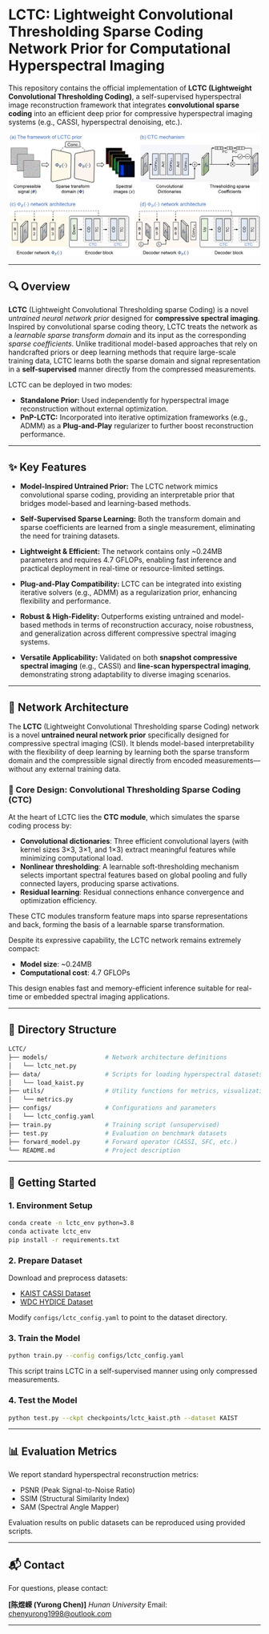 # LCTC: Lightweight Convolutional Thresholding Sparse Coding Network Prior for Computational Hyperspectral Imaging

This repository contains the official implementation of **LCTC (Lightweight Convolutional Thresholding Coding)**, a self-supervised hyperspectral image reconstruction framework that integrates **convolutional sparse coding** into an efficient deep prior for compressive hyperspectral imaging systems (e.g., CASSI, hyperspectral denoising, etc.).

<p align="center">
  <img src="./lctc_pipeline.jpg" alt="LCTC pipeline overview" width="800"/>
</p>

---

## 🔍 Overview

**LCTC** (Lightweight Convolutional Thresholding sparse Coding) is a novel *untrained neural network prior* designed for **compressive spectral imaging**. Inspired by convolutional sparse coding theory, LCTC treats the network as a *learnable sparse transform domain* and its input as the corresponding *sparse coefficients*. Unlike traditional model-based approaches that rely on handcrafted priors or deep learning methods that require large-scale training data, LCTC learns both the sparse domain and signal representation in a **self-supervised** manner directly from the compressed measurements.

LCTC can be deployed in two modes:

* **Standalone Prior:** Used independently for hyperspectral image reconstruction without external optimization.
* **PnP-LCTC:** Incorporated into iterative optimization frameworks (e.g., ADMM) as a **Plug-and-Play** regularizer to further boost reconstruction performance.

---

## ✨ Key Features

* **Model-Inspired Untrained Prior:** The LCTC network mimics convolutional sparse coding, providing an interpretable prior that bridges model-based and learning-based methods.

* **Self-Supervised Sparse Learning:** Both the transform domain and sparse coefficients are learned from a single measurement, eliminating the need for training datasets.

* **Lightweight & Efficient:** The network contains only \~0.24MB parameters and requires 4.7 GFLOPs, enabling fast inference and practical deployment in real-time or resource-limited settings.

* **Plug-and-Play Compatibility:** LCTC can be integrated into existing iterative solvers (e.g., ADMM) as a regularization prior, enhancing flexibility and performance.

* **Robust & High-Fidelity:** Outperforms existing untrained and model-based methods in terms of reconstruction accuracy, noise robustness, and generalization across different compressive spectral imaging systems.

* **Versatile Applicability:** Validated on both **snapshot compressive spectral imaging** (e.g., CASSI) and **line-scan hyperspectral imaging**, demonstrating strong adaptability to diverse imaging scenarios.

---

## 🧠 Network Architecture

The **LCTC** (Lightweight Convolutional Thresholding sparse Coding) network is a novel **untrained neural network prior** specifically designed for compressive spectral imaging (CSI). It blends model-based interpretability with the flexibility of deep learning by learning both the sparse transform domain and the compressible signal directly from encoded measurements—without any external training data.

### 🔧 Core Design: Convolutional Thresholding Sparse Coding (CTC)

At the heart of LCTC lies the **CTC module**, which simulates the sparse coding process by:

* **Convolutional dictionaries**: Three efficient convolutional layers (with kernel sizes 3×3, 3×1, and 1×3) extract meaningful features while minimizing computational load.
* **Nonlinear thresholding**: A learnable soft-thresholding mechanism selects important spectral features based on global pooling and fully connected layers, producing sparse activations.
* **Residual learning**: Residual connections enhance convergence and optimization efficiency.

These CTC modules transform feature maps into sparse representations and back, forming the basis of a learnable sparse transformation.

Despite its expressive capability, the LCTC network remains extremely compact:

* **Model size**: \~0.24MB
* **Computational cost**: 4.7 GFLOPs

This design enables fast and memory-efficient inference suitable for real-time or embedded spectral imaging applications.

---


## 📁 Directory Structure

```bash
LCTC/
├── models/                # Network architecture definitions
│   └── lctc_net.py
├── data/                  # Scripts for loading hyperspectral datasets
│   └── load_kaist.py
├── utils/                 # Utility functions for metrics, visualization, etc.
│   └── metrics.py
├── configs/               # Configurations and parameters
│   └── lctc_config.yaml
├── train.py               # Training script (unsupervised)
├── test.py                # Evaluation on benchmark datasets
├── forward_model.py       # Forward operator (CASSI, SFC, etc.)
└── README.md              # Project description
```

---

## 🚀 Getting Started

### 1. Environment Setup

```bash
conda create -n lctc_env python=3.8
conda activate lctc_env
pip install -r requirements.txt
```

### 2. Prepare Dataset

Download and preprocess datasets:

* [KAIST CASSI Dataset](https://github.com/HubertWong0501/KAIST-CASSI)
* [WDC HYDICE Dataset](https://www.sdms.afrl.af.mil/index.php?collection=hyperspectral)

Modify `configs/lctc_config.yaml` to point to the dataset directory.

### 3. Train the Model

```bash
python train.py --config configs/lctc_config.yaml
```

This script trains LCTC in a self-supervised manner using only compressed measurements.

### 4. Test the Model

```bash
python test.py --ckpt checkpoints/lctc_kaist.pth --dataset KAIST
```

---

## 📊 Evaluation Metrics

We report standard hyperspectral reconstruction metrics:

* PSNR (Peak Signal-to-Noise Ratio)
* SSIM (Structural Similarity Index)
* SAM (Spectral Angle Mapper)

Evaluation results on public datasets can be reproduced using provided scripts.

---

## 📬 Contact

For questions, please contact:

**\[陈煜嵘 (Yurong Chen)]**
*Hunan University*
Email: chenyurong1998@outlook.com

---

